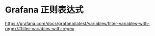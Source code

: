 # Grafana 正则表达式

https://grafana.com/docs/grafana/latest/variables/filter-variables-with-regex/#filter-variables-with-regex
